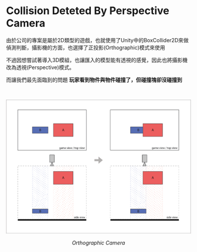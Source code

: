 # Collision Deteted By Perspective Camera

由於公司的專案是屬於2D類型的遊戲，也就使用了Unity中的BoxCollider2D來做偵測判斷，攝影機的方面，也選擇了正投影(Orthographic)模式來使用

不過因想嘗試著導入3D模組，也讓匯入的模型能有透視的感覺，因此也將攝影機改為透視(Perspective)模式。

而讓我們最先面臨到的問題 <strong>玩家看到物件與物件碰撞了，但碰撞塊卻沒碰撞到</strong>

<br>
<p align="left">
<img style="margin:auto;"  src="https://github.com/destiny5420/DetectedCollider/blob/SAT_Detected/GithubImage/image_01.png">
</p>

<p align="center"><em>Orthographic Camera</em></p>
